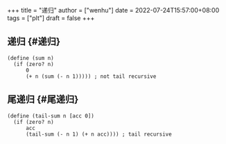 +++
title = "递归"
author = ["wenhu"]
date = 2022-07-24T15:57:00+08:00
tags = ["plt"]
draft = false
+++

## 递归 {#递归}

```racket
(define (sum n)
  (if (zero? n)
      0
      (+ n (sum (- n 1))))) ; not tail recursive
```


## 尾递归 {#尾递归}

```racket
(define (tail-sum n [acc 0])
  (if (zero? n)
      acc
      (tail-sum (- n 1) (+ n acc)))) ; tail recursive
```
